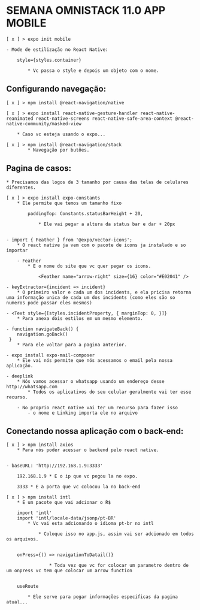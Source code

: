 # SEMANA OMNISTACK 11.0 APP MOBILE 

    [ x ] > expo init mobile 

    - Mode de estilização no React Native:

        style={styles.container}

            * Vc passa o style e depois um objeto com o nome.

## Configurando navegação:

    [ x ] > npm install @react-navigation/native

    [ x ] > expo install react-native-gesture-handler react-native-reanimated react-native-screens react-native-safe-area-context @react-native-community/masked-view

        * Caso vc esteja usando o expo...

    [ x ] > npm install @react-navigation/stack
            * Navegação por butões.

## Pagina de casos:

    * Precisamos das logos de 3 tamanho por causa das telas de celulares diferentes.

    [ x ] > expo install expo-constants
        * Ele permite que temos um tamanho fixo

            paddingTop: Constants.statusBarHeight + 20,

                * Ele vai pegar a altura da status bar e dar + 20px


    - import { Feather } from '@expo/vector-icons';
        * O react native ja vem com o pacote de icons ja instalado e so importar 

        - Feather
            * E o nome do site que vc quer pegar os icons.

                <Feather name="arrow-right" size={16} color="#E02041" />

    - keyExtractor={incident => incident} 
        * O primeiro valor e cada um dos incidents, e ela pricisa retorna uma informação unica de cada um dos incidents (como eles são so numeros pode passar eles mesmos)

    - <Text style={[styles.incidentProperty, { marginTop: 0, }]}
        * Para anexa dois estilos em um mesmo elemento.
    
    - function navigateBack() {
        navigation.goBack()   
     }
        * Para ele voltar para a pagina anterior.

    - expo install expo-mail-composer
        * Ele vai nós permite que nós acessamos o email pela nossa aplicação.

    - deeplink 
        * Nós vamos acessar o whatsapp usando um endereço desse http://whatsapp.com
            * Todos os aplicativos do seu celular geralmente vai ter esse recurso.

        - No proprio react native vai ter um recurso para fazer isso
            - o nome e Linking importa ele no arquivo


## Conectando nossa aplicação com o back-end:

    [ x ] > npm install axios
        * Para nós poder acessar o backend pelo react native.


    - baseURL: 'http://192.168.1.9:3333'

        192.168.1.9 * E o ip que vc pegou la no expo.

        3333 * E a porta que vc colocou la no back-end

    [ x ] > npm install intl
        * E um pacote que vai adcionar o R$

        import 'intl'
        import 'intl/locale-data/jsonp/pt-BR'
            * Vc vai esta adcionando o idioma pt-br no intl

                * Coloque isso no app.js, assim vai ser adcionado em todos os arquivos.


        onPress={() => navigationToDatail()}

                    * Toda vez que vc for colocar um parametro dentro de um onpress vc tem que colocar um arrow function


        useRoute
            
            * Ele serve para pegar informações especificas da pagina atual...

        

    